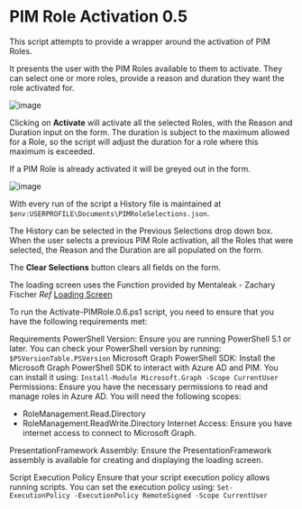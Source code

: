 # PIM Role Activation 0.5

This script attempts to provide a wrapper around the activation of PIM Roles.

It presents the user with the PIM Roles available to them to activate. They can select one
or more roles, provide a reason and duration they want the role activated for.

![image](https://github.com/user-attachments/assets/eeb05df7-fe2a-42e0-8362-f2ab44e4f294)

Clicking on **Activate** will activate all the selected Roles, with the Reason and Duration
input on the form.
The duration is subject to the maximum allowed for a Role, so the script will adjust the
duration for a role where this maximum is exceeded.

If a PIM Role is already activated it will be greyed out in the form.

![image](https://github.com/user-attachments/assets/a5b98fc2-f91e-4fa5-ba41-d4fd270a8c0b)

With every run of the script a History file is maintained at `$env:USERPROFILE\Documents\PIMRoleSelections.json`.

The History can be selected in the Previous Selections drop down box. When the user selects
a previous PIM Role activation, all the Roles that were selected, the Reason and the Duration
are all populated on the form.

The **Clear Selections** button clears all fields on the form.

The loading screen uses the Function provided by Mentaleak - Zachary Fischer
*Ref* [Loading Screen](https://github.com/VitalProject/Show-LoadingScreen)

To run the Activate-PIMRole.0.6.ps1 script, you need to ensure that you have the following requirements met:

Requirements
PowerShell Version: Ensure you are running PowerShell 5.1 or later. You can check your PowerShell version by running:
`$PSVersionTable.PSVersion`
Microsoft Graph PowerShell SDK: Install the Microsoft Graph PowerShell SDK to interact with Azure AD and PIM. You can install it using:
`Install-Module Microsoft.Graph -Scope CurrentUser`
Permissions: Ensure you have the necessary permissions to read and manage roles in Azure AD. You will need the following scopes:

- RoleManagement.Read.Directory
- RoleManagement.ReadWrite.Directory
Internet Access: Ensure you have internet access to connect to Microsoft Graph.

PresentationFramework Assembly: Ensure the PresentationFramework assembly is available for creating and displaying the loading screen.

Script Execution Policy
Ensure that your script execution policy allows running scripts. You can set the execution policy using:
`Set-ExecutionPolicy -ExecutionPolicy RemoteSigned -Scope CurrentUser` 
